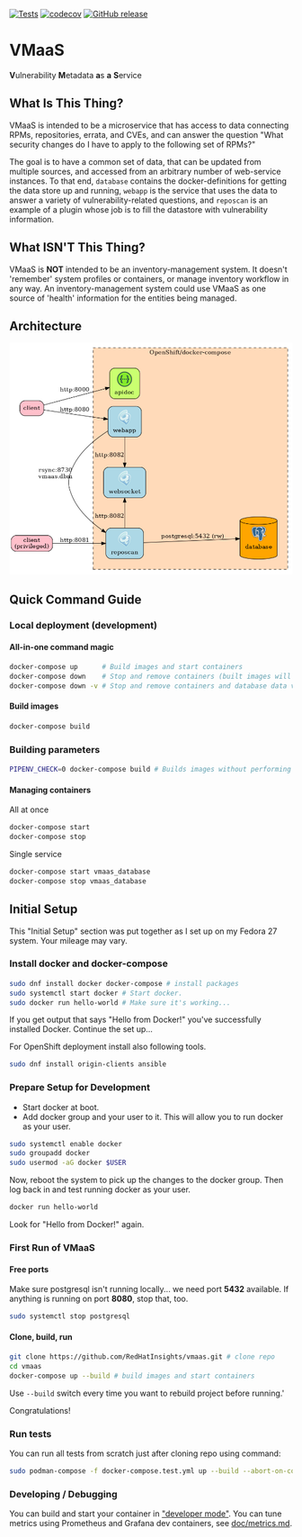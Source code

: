 [![Tests](https://github.com/RedHatInsights/vmaas/actions/workflows/tests.yml/badge.svg)](https://github.com/RedHatInsights/vmaas/actions/workflows/tests.yml)
[![codecov](https://codecov.io/gh/RedHatInsights/vmaas/branch/master/graph/badge.svg)](https://codecov.io/gh/RedHatInsights/vmaas)
[![GitHub release](https://img.shields.io/github/release/RedHatInsights/vmaas.svg)](https://github.com/RedHatInsights/vmaas/releases/latest)

# VMaaS
**V**ulnerability **M**etadata **a**s **a** **S**ervice

## What Is This Thing?
VMaaS is intended to be a microservice that has access to data connecting RPMs,
repositories, errata, and CVEs, and can answer the question "What security changes do I
have to apply to the following set of RPMs?"

The goal is to have a common set of data, that can be updated from multiple sources, and
accessed from an arbitrary number of web-service instances. To that end, `database`
contains the docker-definitions for getting the data store up and running, `webapp` is the
service that uses the data to answer a variety of vulnerability-related questions, and
`reposcan` is an example of a plugin whose job is to fill the datastore with vulnerability
information.

## What ISN'T This Thing?
VMaaS is **NOT** intended to be an inventory-management system. It doesn't 'remember'
system profiles or containers, or manage inventory workflow in any way. An
inventory-management system could use VMaaS as one source of 'health' information for the
entities being managed.

## Architecture
![](doc/schema.png)

## Quick Command Guide

### Local deployment (development)

#### All-in-one command magic
~~~bash
docker-compose up      # Build images and start containers
docker-compose down    # Stop and remove containers (built images will persist)
docker-compose down -v # Stop and remove containers and database data volume (built images will persist)
~~~

#### Build images
~~~bash
docker-compose build
~~~

### Building parameters
~~~bash
PIPENV_CHECK=0 docker-compose build # Builds images without performing "pipenv check" command
~~~

#### Managing containers
All at once
~~~bash
docker-compose start
docker-compose stop
~~~

Single service
~~~bash
docker-compose start vmaas_database
docker-compose stop vmaas_database
~~~

## Initial Setup

This "Initial Setup" section was put together as I set up on my Fedora 27 system.  Your mileage may vary.

### Install docker and docker-compose
~~~bash
sudo dnf install docker docker-compose # install packages
sudo systemctl start docker # Start docker.
sudo docker run hello-world # Make sure it's working...
~~~
If you get output that says "Hello from Docker!" you've successfully
installed Docker. Continue the set up...


For OpenShift deployment install also following tools.
~~~bash
sudo dnf install origin-clients ansible
~~~

### Prepare Setup for Development
- Start docker at boot.
- Add docker group and your user to it. This will allow you to run
docker as your user.
~~~bash
sudo systemctl enable docker
sudo groupadd docker
sudo usermod -aG docker $USER
~~~

Now, reboot the system to pick up the changes to the docker group.
Then log back in and test running docker as your user.
~~~bash
docker run hello-world
~~~
Look for "Hello from Docker!" again.

### First Run of VMaaS

#### Free ports
Make sure postgresql isn't running locally... we need port **5432**
available. If anything is running on port **8080**, stop that, too.
~~~bash
sudo systemctl stop postgresql
~~~

#### Clone, build, run
~~~bash
git clone https://github.com/RedHatInsights/vmaas.git # clone repo
cd vmaas
docker-compose up --build # build images and start containers
~~~
Use `--build` switch every time you want to rebuild project before running.'

Congratulations!

### Run tests
You can run all tests from scratch just after cloning repo using command:
~~~bash
sudo podman-compose -f docker-compose.test.yml up --build --abort-on-container-exit
~~~

### Developing / Debugging
You can build and start your container in ["developer mode"](doc/developer_mode.md).
You can tune metrics using Prometheus and Grafana dev containers, see [doc/metrics.md](doc/metrics.md).
